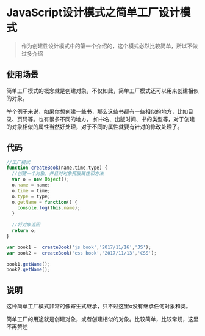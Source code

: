# JavaScript设计模式之简单工厂设计模式

> 作为创建性设计模式中的第一个介绍的，这个模式必然比较简单，所以不做过多介绍

## 使用场景

简单工厂模式的概念就是创建对象，不仅如此，简单工厂模式还可以用来创建相似的对象。

举个例子来说，如果你想创建一些书，那么这些书都有一些相似的地方，比如目录、页码等。也有很多不同的地方，
如书名、出版时间、书的类型等，对于创建的对象相似的属性当然好处理，对于不同的属性就要有针对的修改处理了。


## 代码
```javascript
//工厂模式
function createBook(name,time,type) {
  //创建一个对象，并且对对象拓展属性和方法
  var o = new Object();
  o.name = name;
  o.time = time;
  o.type = type;
  o.getName = function() {
    console.log(this.name);
  }
  
  //将对象返回
  return o;
}

var book1 =  createBook('js book','2017/11/16','JS');
var book2 =  createBook('css book','2017/11/13','CSS');

book1.getName();
book2.getName();
```

## 说明

这种简单工厂模式非常的像寄生式继承，只不过这里o没有继承任何对象和类。

简单工厂的用途就是创建对象，或者创建相似的对象。比较简单，比较常规，这里不再赘述